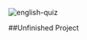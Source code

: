 ![english-quiz](https://user-images.githubusercontent.com/70960219/106385464-371ce800-63af-11eb-88dc-a05b5bcc82f0.gif)

 ##Unfinished Project
